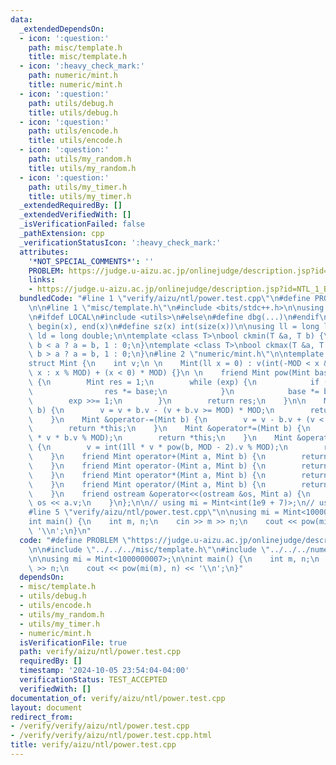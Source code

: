 ```yaml
---
data:
  _extendedDependsOn:
  - icon: ':question:'
    path: misc/template.h
    title: misc/template.h
  - icon: ':heavy_check_mark:'
    path: numeric/mint.h
    title: numeric/mint.h
  - icon: ':question:'
    path: utils/debug.h
    title: utils/debug.h
  - icon: ':question:'
    path: utils/encode.h
    title: utils/encode.h
  - icon: ':question:'
    path: utils/my_random.h
    title: utils/my_random.h
  - icon: ':question:'
    path: utils/my_timer.h
    title: utils/my_timer.h
  _extendedRequiredBy: []
  _extendedVerifiedWith: []
  _isVerificationFailed: false
  _pathExtension: cpp
  _verificationStatusIcon: ':heavy_check_mark:'
  attributes:
    '*NOT_SPECIAL_COMMENTS*': ''
    PROBLEM: https://judge.u-aizu.ac.jp/onlinejudge/description.jsp?id=NTL_1_B
    links:
    - https://judge.u-aizu.ac.jp/onlinejudge/description.jsp?id=NTL_1_B
  bundledCode: "#line 1 \"verify/aizu/ntl/power.test.cpp\"\n#define PROBLEM \"https://judge.u-aizu.ac.jp/onlinejudge/description.jsp?id=NTL_1_B\"\
    \n\n#line 1 \"misc/template.h\"\n#include <bits/stdc++.h>\n\nusing namespace std;\n\
    \n#ifdef LOCAL\n#include <utils>\n#else\n#define dbg(...)\n#endif\n\n#define all(x)\
    \ begin(x), end(x)\n#define sz(x) int(size(x))\n\nusing ll = long long;\nusing\
    \ ld = long double;\n\ntemplate <class T>\nbool ckmin(T &a, T b) {\n    return\
    \ b < a ? a = b, 1 : 0;\n}\ntemplate <class T>\nbool ckmax(T &a, T b) {\n    return\
    \ b > a ? a = b, 1 : 0;\n}\n#line 2 \"numeric/mint.h\"\n\ntemplate <int MOD>\n\
    struct Mint {\n    int v;\n \n    Mint(ll x = 0) : v(int(-MOD < x && x < MOD ?\
    \ x : x % MOD) + (x < 0) * MOD) {}\n \n    friend Mint pow(Mint base, ll exp)\
    \ {\n        Mint res = 1;\n        while (exp) {\n            if (exp & 1) {\n\
    \                res *= base;\n            }\n            base *= base;\n    \
    \        exp >>= 1;\n        }\n        return res;\n    }\n\n    Mint &operator+=(Mint\
    \ b) {\n        v = v + b.v - (v + b.v >= MOD) * MOD;\n        return *this;\n\
    \    }\n    Mint &operator-=(Mint b) {\n        v = v - b.v + (v < b.v) * MOD;\n\
    \        return *this;\n    }\n    Mint &operator*=(Mint b) {\n        v = int(1ll\
    \ * v * b.v % MOD);\n        return *this;\n    }\n    Mint &operator/=(Mint b)\
    \ {\n        v = int(1ll * v * pow(b, MOD - 2).v % MOD);\n        return *this;\n\
    \    }\n    friend Mint operator+(Mint a, Mint b) {\n        return a += b;\n\
    \    }\n    friend Mint operator-(Mint a, Mint b) {\n        return a -= b;\n\
    \    }\n    friend Mint operator*(Mint a, Mint b) {\n        return a *= b;\n\
    \    }\n    friend Mint operator/(Mint a, Mint b) {\n        return a /= b;\n\
    \    }\n    friend ostream &operator<<(ostream &os, Mint a) {\n        return\
    \ os << a.v;\n    }\n};\n\n// using mi = Mint<int(1e9 + 7)>;\n// using mi = Mint<998244353>;\n\
    #line 5 \"verify/aizu/ntl/power.test.cpp\"\n\nusing mi = Mint<1000000007>;\n\n\
    int main() {\n    int m, n;\n    cin >> m >> n;\n    cout << pow(mi(m), n) <<\
    \ '\\n';\n}\n"
  code: "#define PROBLEM \"https://judge.u-aizu.ac.jp/onlinejudge/description.jsp?id=NTL_1_B\"\
    \n\n#include \"../../../misc/template.h\"\n#include \"../../../numeric/mint.h\"\
    \n\nusing mi = Mint<1000000007>;\n\nint main() {\n    int m, n;\n    cin >> m\
    \ >> n;\n    cout << pow(mi(m), n) << '\\n';\n}"
  dependsOn:
  - misc/template.h
  - utils/debug.h
  - utils/encode.h
  - utils/my_random.h
  - utils/my_timer.h
  - numeric/mint.h
  isVerificationFile: true
  path: verify/aizu/ntl/power.test.cpp
  requiredBy: []
  timestamp: '2024-10-05 23:54:04-04:00'
  verificationStatus: TEST_ACCEPTED
  verifiedWith: []
documentation_of: verify/aizu/ntl/power.test.cpp
layout: document
redirect_from:
- /verify/verify/aizu/ntl/power.test.cpp
- /verify/verify/aizu/ntl/power.test.cpp.html
title: verify/aizu/ntl/power.test.cpp
---
```

